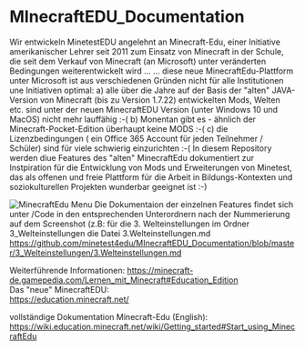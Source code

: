 # MInecraftEDU_Documentation
Wir entwickeln MinetestEDU angelehnt an Minecraft-Edu, einer Initiative amerikanischer Lehrer seit 2011 zum Einsatz von Minecraft in der Schule, die seit dem Verkauf von Minecraft (an Microsoft) unter veränderten Bedingungen weiterentwickelt wird ...
... diese neue MinecraftEdu-Plattform unter Microsoft ist aus verschiedenen Gründen nicht für alle Institutionen une Initiativen optimal:
a) alle über die Jahre auf der Basis der "alten" JAVA-Version von Minecraft (bis zu Version 1.7.22) entwickelten Mods, Welten etc. sind unter der neuen MinecraftEDU Version (unter Windows 10 und MacOS) nicht mehr lauffähig :-(
b) Monentan gibt es - ähnlich der Minecraft-Pocket-Edition überhaupt keine MODS :-(
c) die Lizenzbedingungen ( ein Office 365 Account für jeden Teilnehmer / Schüler) sind für viele schwierig einzurichten :-(
In diesem Repository werden diue Features des "alten" MinecraftEdu dokumentiert zur Instpiration für die Entwicklung von Mods und Erweiterungen von Minetest, das als offenen und freie Plattform für die Arbeit in Bildungs-Kontexten und soziokulturellen Projekten wunderbar geeignet ist :-)

![MinecraftEdu Menu](https://github.com/minetest4edu/MInecraftEDU_Documentation/blob/master/screenshots/MCEDU_0EinstellungenBefehleMenuNumbers2.jpg)
Die Dokumentaion der einzelnen Features findet sich unter /Code in den entsprechenden Unterordnern nach der Nummerierung auf dem Screenshot
(z.B: für die 3. Welteinstellungen im Ordner 3_Welteinstellungen die Datei 3.Welteinstellungen.md
https://github.com/minetest4edu/MInecraftEDU_Documentation/blob/master/3_Welteinstellungen/3.Welteinstellungen.md   

Weiterführende Informationen: https://minecraft-de.gamepedia.com/Lernen_mit_Minecraft#Education_Edition    
Das "neue" MinecraftEDU:   
https://education.minecraft.net/

vollständige Dokumentation Minecraft-Edu (English): 
https://wiki.education.minecraft.net/wiki/Getting_started#Start_using_MinecraftEdu
